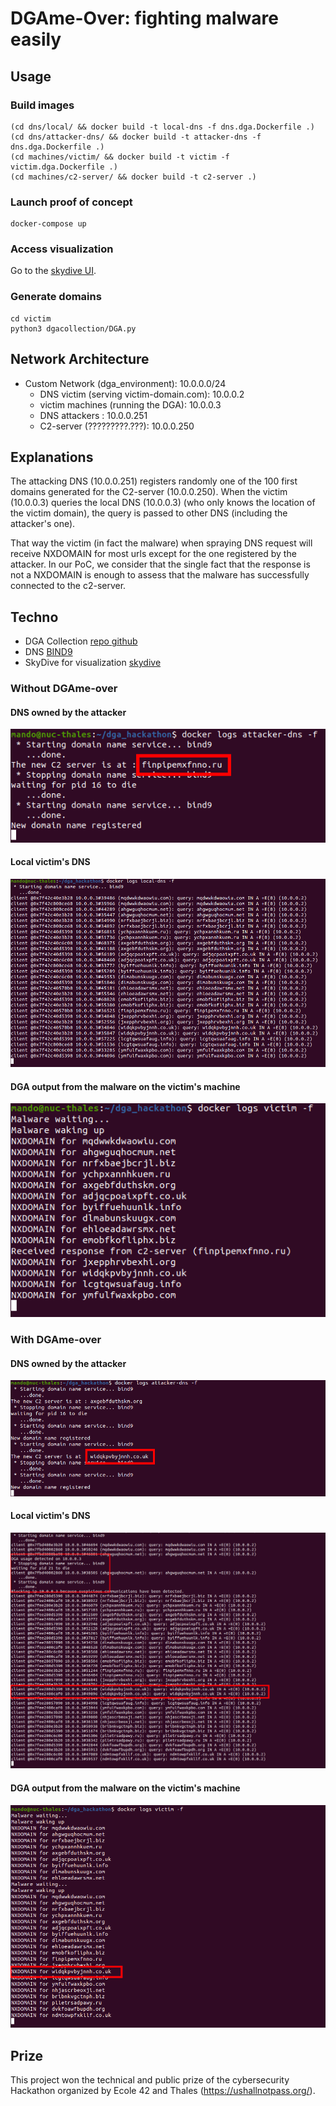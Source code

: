 # DGAme-Over: fighting malware easily

## Usage

### Build images

```shell
(cd dns/local/ && docker build -t local-dns -f dns.dga.Dockerfile .)
(cd dns/attacker-dns/ && docker build -t attacker-dns -f dns.dga.Dockerfile .)
(cd machines/victim/ && docker build -t victim -f victim.dga.Dockerfile .)
(cd machines/c2-server/ && docker build -t c2-server .)
```

### Launch proof of concept

```shell
docker-compose up
```

### Access visualization

Go to the [skydive UI](http://localhost:8082/ui/topology).

### Generate domains

```shell
cd victim
python3 dgacollection/DGA.py
```

## Network Architecture

* Custom Network (dga_environment): 10.0.0.0/24
  * DNS victim (serving victim-domain.com): 10.0.0.2
  * victim machines (running the DGA): 10.0.0.3
  * DNS attackers : 10.0.0.251
  * C2-server (?????????.???): 10.0.0.250

## Explanations

The attacking DNS (10.0.0.251) registers randomly one of the 100 first domains generated for the C2-server (10.0.0.250). When the victim (10.0.0.3) queries the local DNS (10.0.0.3) (who only knows the location of the victim domain), the query is passed to other DNS (including the attacker's one).

That way the victim (in fact the malware) when spraying DNS request will receive NXDOMAIN for most urls except for the one registered by the attacker. In our PoC, we consider that the single fact that the response is not a NXDOMAIN is enough to assess that the malware has successfully connected to the c2-server.

## Techno

* DGA Collection [repo github](https://github.com/pchaigno/dga-collection)
* DNS [BIND9](https://wiki.debian.org/fr/Bind9)
* SkyDive for visualization [skydive](https://skydive.network/documentation/getting-started)

### Without DGAme-over

#### DNS owned by the attacker

![a](pictures/attackers_dns_no_protection.png)

#### Local victim's DNS

![b](pictures/local_dns_no_protection.png)

#### DGA output from the malware on the victim's machine

![c](pictures/victim_no_protection.png)


### With DGAme-over

#### DNS owned by the attacker

![a](pictures/attackers_dns.png)

#### Local victim's DNS

![b](pictures/local_dns.png)

#### DGA output from the malware on the victim's machine

![c](pictures/victim.png)

## Prize

This project won the technical and public prize of the cybersecurity Hackathon organized by Ecole 42 and Thales (https://ushallnotpass.org/).

